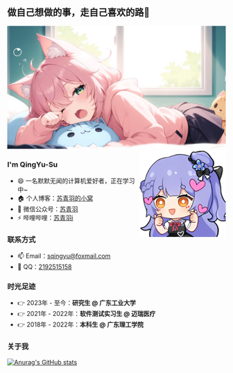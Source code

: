 ## 做自己想做的事，走自己喜欢的路👋
<img src="cover.webp" />

<img align="right" alt="azusa" src="azusa.webp" width="200" height="auto" />

### I'm QingYu-Su

- 😄 一名默默无闻的计算机爱好者，正在学习中~
- 🏠 个人博客：[苏青羽的小窝](https://blog.suqingyu.com/)
- 💬 微信公众号：[苏青羽](https://blog.suqingyu.com/upload/%E5%BE%AE%E4%BF%A1%E6%90%9C%E4%B8%80%E6%90%9C.jpg)
- ⚡ 哔哩哔哩：[苏青羽i](https://space.bilibili.com/5012299)


### 联系方式

- 📫 Email：[sqingyu@foxmail.com](mailto:sqingyu@foxmail.com)
- 🐧 QQ：[2192515158](https://blog.suqingyu.com/upload/QQ.jpg)

### 时光足迹

- 👉 2023年 - 至今：**研究生 @ 广东工业大学**
- 👉 2021年 - 2022年：**软件测试实习生 @ 迈瑞医疗**
- 👉 2018年 - 2022年：**本科生 @ 广东理工学院**

### 关于我
[![Anurag's GitHub stats](https://github-readme-stats.vercel.app/api?username=QingYu-Su&show_icons=true&theme=blueberry)](https://github.com/anuraghazra/github-readme-stats)